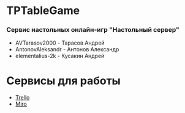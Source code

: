 # TPTableGame
### Сервис настольных онлайн-игр "Настольный сервер"

* AVTarasov2000 - Тарасов Андрей
* AntonovAleksandr - Антонов Александр
* elementalius-2k - Кусакин Андрей

# Сервисы для работы
* [Trello](https://trello.com/b/wWM5TuUe/тп)
* [Miro](https://miro.com/app/board/o9J_lQGf47w=/)
